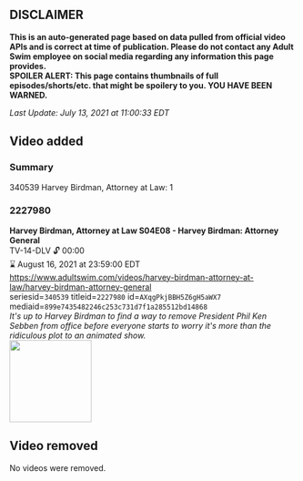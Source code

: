 ## DISCLAIMER
**This is an auto-generated page based on data pulled from official video APIs and is correct at time of publication. Please do not contact any Adult Swim employee on social media regarding any information this page provides.**  
**SPOILER ALERT: This page contains thumbnails of full episodes/shorts/etc. that might be spoilery to you. YOU HAVE BEEN WARNED.**  

_Last Update: July 13, 2021 at 11:00:33 EDT_
## Video added
### Summary
340539 Harvey Birdman, Attorney at Law: 1  
### 2227980
**Harvey Birdman, Attorney at Law S04E08 - Harvey Birdman: Attorney General**  
TV-14-DLV 🔓 00:00  
⌛ August 16, 2021 at 23:59:00 EDT  
https://www.adultswim.com/videos/harvey-birdman-attorney-at-law/harvey-birdman-attorney-general  
seriesid=`340539` titleid=`2227980` id=`AXqgPkjBBH5Z6gH5aWX7` mediaid=`899e7435482246c253c731d7f1a285512bd14868`  
_It's up to Harvey Birdman to find a way to remove President Phil Ken Sebben from office before everyone starts to worry it's more than the ridiculous plot to an animated show._  
<a href="https://media.cdn.adultswim.com/uploads/20210713/thumbnails/2_217131046223-hbag.jpeg"><img src="https://media.cdn.adultswim.com/uploads/20210713/thumbnails/2_217131046223-hbag.jpeg" height="144px" /></a>
## Video removed
No videos were removed.  
